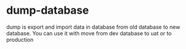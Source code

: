 # dump-database
dump is export and import data in database from old database to new database.
You can use it with move from dev database to uat or to production
